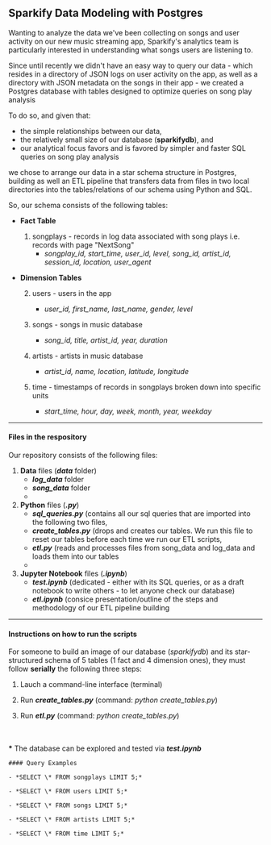 ## Sparkify Data Modeling with Postgres

Wanting to analyze the data we've been collecting on songs and user activity on our new music streaming app, Sparkify's analytics team is particularly interested in understanding what songs users are listening to. 

Since until recently we didn't have an easy way to query our data - which resides in a directory of JSON logs on user activity on the app, as well as a directory with JSON metadata on the songs in their app - we created a Postgres database with tables designed to optimize queries on song play analysis

To do so, and given that:

- the simple relationships between our data,
- the relatively small size of our database (**sparkifydb**), and
- our analytical focus favors and is favored by simpler and faster SQL queries on song play analysis

we chose to arrange our data in a star schema structure in Postgres, building as well an ETL pipeline that transfers data from files in two local directories into the tables/relations of our schema using Python and SQL.

So, our schema consists of the following tables:

- **Fact Table**
    
    1. songplays - records in log data associated with song plays i.e. records with page "NextSong"
        - *songplay_id, start_time, user_id, level, song_id, artist_id, session_id, location, user_agent*

- **Dimension Tables**
    
    2. users - users in the app
        - *user_id, first_name, last_name, gender, level*
    
    3. songs - songs in music database
        - *song_id, title, artist_id, year, duration*
    
    4. artists - artists in music database
        - *artist_id, name, location, latitude, longitude*
    
    5. time - timestamps of records in songplays broken down into specific units
        - *start_time, hour, day, week, month, year, weekday*
        
--------------------

#### Files in the respository

Our repository consists of the following files:

1. **Data** files (***data*** folder)
    - ***log_data*** folder
    - ***song_data*** folder
    - 
2. **Python** files (***.py***)
    - ***sql_queries.py*** (contains all our sql queries that are imported into the following two files,
    - ***create_tables.py*** (drops and creates our tables. We run this file to reset our tables before each time we run our ETL scripts,
    - ***etl.py*** (reads and processes files from song_data and log_data and loads them into our tables
    - 
3. **Jupyter Notebook** files (***.ipynb***)
    - ***test.ipynb*** (dedicated - either with its SQL queries, or as a draft notebook to write others - to let anyone check our database)
    - ***etl.ipynb*** (consice presentation/outline of the steps and methodology of our ETL pipeline building

---------------------

#### Instructions on how to run the scripts
For someone to build an image of our database (*sparkifydb*) and its star-structured schema of 5 tables (1 fact and 4 dimension ones), they must follow **serially** the following three steps:
   
   1. Lauch a command-line interface (terminal)
   
   2. Run ***create_tables.py*** (command: *python create_tables.py*)
   
   3. Run ***etl.py*** (command: *python create_tables.py*)
   
<br /><br />**\*** The database can be explored and tested via ***test.ipynb***

    #### Query Examples
    
    - *SELECT \* FROM songplays LIMIT 5;*

    - *SELECT \* FROM users LIMIT 5;*

    - *SELECT \* FROM songs LIMIT 5;*

    - *SELECT \* FROM artists LIMIT 5;*

    - *SELECT \* FROM time LIMIT 5;*

